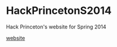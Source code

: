 HackPrincetonS2014
==================

Hack Princeton's website for Spring 2014

[website](http://hackprinceton.com/)